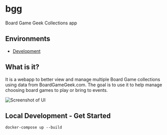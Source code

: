 # bgg
Board Game Geek Collections app

## Environments

*  [Development](http://bgg.theahstudios.com/)

## What is it?

It is a webapp to better view and manage multiple Board Game collections using data from BoardGameGeek.com. The goal is to use it to help manage choosing board games to play or bring to events.

![Screenshot of UI](example/example.png)

## Local Development - Get Started

```
docker-compose up --build
```